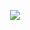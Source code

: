 <p align="center">
  <img width="" height="" src="https://github.com/VinitaSilaparasetty/Coursera-Pandas-for-Beginners/blob/master/intro%20to%20me.png?raw=true">
</p>
